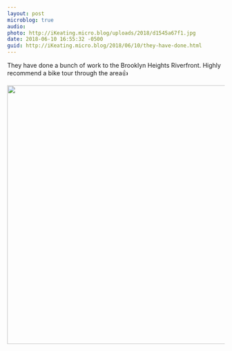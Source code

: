 ```yaml
---
layout: post
microblog: true
audio: 
photo: http://iKeating.micro.blog/uploads/2018/d1545a67f1.jpg
date: 2018-06-10 16:55:32 -0500
guid: http://iKeating.micro.blog/2018/06/10/they-have-done.html
---
```

They have done a bunch of work to the Brooklyn Heights Riverfront.  Highly recommend a bike tour through the area👍

<img src="http://iKeating.micro.blog/uploads/2018/d1545a67f1.jpg" width="600" height="599" />
